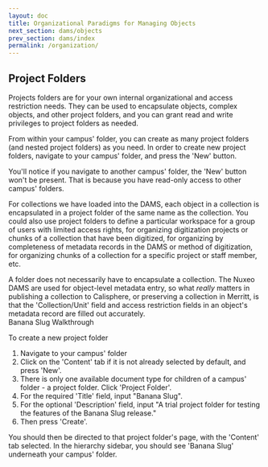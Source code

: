 ```yaml
---
layout: doc
title: Organizational Paradigms for Managing Objects
next_section: dams/objects
prev_section: dams/index
permalink: /organization/
---
```


## Project Folders

Projects folders are for your own internal organizational and access restriction needs. They can be used to encapsulate objects, complex objects, and other project folders, and you can grant read and write privileges to project folders as needed. 

From within your campus' folder, you can create as many project folders (and nested project folders) as you need. In order to create new project folders, navigate to your campus' folder, and press the 'New' button. 

<div class="note">You'll notice if you navigate to another campus' folder, the 'New' button won't be present. That is because you have read-only access to other campus' folders.</div>

For collections we have loaded into the DAMS, each object in a collection is encapsulated in a project folder of the same name as the collection. You could also use project folders to define a particular workspace for a group of users with limited access rights, for organizing digitization projects or chunks of a collection that have been digitized, for organizing by completeness of metadata records in the DAMS or method of digitization, for organizing chunks of a collection for a specific project or staff member, etc. 

<div class="note">A folder does not necessarily have to encapsulate a collection. The Nuxeo DAMS are used for object-level metadata entry, so what <i>really</i> matters in publishing a collection to Calisphere, or preserving a collection in Merritt, is that the 'Collection/Unit' field and access restriction fields in an object's metadata record are filled out accurately.</div>

<div class="walkthrough">Banana Slug Walkthrough</div>

To create a new project folder 

1. Navigate to your campus' folder
2. Click on the 'Content' tab if it is not already selected by default, and press 'New'.
3. There is only one available document type for children of a campus' folder - a project folder. Click 'Project Folder'. 
4. For the required 'Title' field, input "Banana Slug".
5. For the optional 'Description' field, input "A trial project folder for testing the features of the Banana Slug release." 
6. Then press 'Create'. 

<p>You should then be directed to that project folder's page, with the 'Content' tab selected. In the hierarchy sidebar, you should see 'Banana Slug' underneath your campus' folder.</p>

<!---
### Project Folder Access Restrictions & The Other Tabs

## Tags
--->